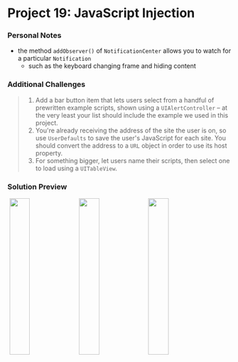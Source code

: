 # Project 19: JavaScript Injection

### Personal Notes
- the method `addObserver()` of `NotificationCenter` allows you to watch for a particular `Notification`
    - such as the keyboard changing frame and hiding content

### Additional Challenges
> 1. Add a bar button item that lets users select from a handful of prewritten example scripts, shown using a `UIAlertController` – at the very least your list should include the example we used in this project.
> 2. You're already receiving the address of the site the user is on, so use `UserDefaults` to save the user's JavaScript for each site. You should convert the address to a `URL` object in order to use its host property.
> 3. For something bigger, let users name their scripts, then select one to load using a `UITableView`.

### Solution Preview
<img src="https://user-images.githubusercontent.com/4438390/185167284-02547fe1-edd0-44e9-bfd8-d23d3a0e362d.png" style="float:left; width: 30%; margin-left: 1%"><img src="https://user-images.githubusercontent.com/4438390/185167739-e6301e20-3d7e-415b-a8dd-4d0fa42c2af8.png" style="float:left; width: 30%; margin-left: 1%"><img src="https://user-images.githubusercontent.com/4438390/185167838-93bdca93-77c4-4506-a922-4a1471cda1ec.png" style="float:left; width: 30%; margin-left: 1%">
